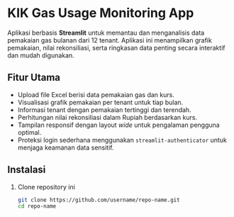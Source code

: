 # KIK Gas Usage Monitoring App

Aplikasi berbasis **Streamlit** untuk memantau dan menganalisis data pemakaian gas bulanan dari 12 tenant. Aplikasi ini menampilkan grafik pemakaian, nilai rekonsiliasi, serta ringkasan data penting secara interaktif dan mudah digunakan.

## Fitur Utama
- Upload file Excel berisi data pemakaian gas dan kurs.
- Visualisasi grafik pemakaian per tenant untuk tiap bulan.
- Informasi tenant dengan pemakaian tertinggi dan terendah.
- Perhitungan nilai rekonsiliasi dalam Rupiah berdasarkan kurs.
- Tampilan responsif dengan layout *wide* untuk pengalaman pengguna optimal.
- Proteksi login sederhana menggunakan `streamlit-authenticator` untuk menjaga keamanan data sensitif.

## Instalasi

1. Clone repository ini  
   ```bash
   git clone https://github.com/username/repo-name.git
   cd repo-name
